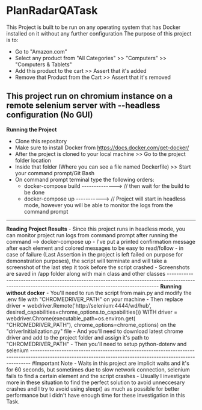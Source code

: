 # PlanRadarQATask
This Project is built to be run on any operating system that has Docker installed on it without any further configuration
The purpose of this project is to:
  - Go to "Amazon.com"
  - Select any product from "All Categories" >> "Computers" >> "Computers & Tablets"
  - Add this product to the cart >> Assert that it's added
  - Remove that Product from the Cart >> Assert that it's removed
  
 This project run on chromium instance on a remote selenium server with --headless configuration (No GUI)
 ---------------------------------------------------------------------------------------------------------------------------------------------------------
 **Running the Project**
  - Clone this repository 
  - Make sure to install Docker from https://docs.docker.com/get-docker/
  - After the project is cloned to your local machine >> Go to the project folder location
  - Inside that folder (Where you can see a file named Dockerfile) >> Start your command prompt/Git Bash
  - On command prompt terminal type the following orders:
      - docker-compose build  --------------> // then wait for the build to be done
      - docker-compose up  -----------> // Project will start in headless mode, however you will be able to monitor the logs from the command prompt
  ---------------------------------------------------------------------------------------------------------------------------------------------------------
  **Reading Project Results**
    - Since this project runs in headless mode, you can monitor project run logs from command prompt after running the command --> docker-compose up
    - I've put a printed confirmation message after each element and colored messages to be easy to read/follow
    - in case of failure (Last Assertion in the project is left failed on purpose for demonstration purposes), the script will terminate and will take a screenshot of the last 
      step it took before the script crashed
    - Screenshots are saved in /app folder along with main class and other classes
    --------------------------------------------------------------------------------------------------------------------------------------------------------
    **Running without docker**
      - You'll need to run the script from main.py and modify the .env file with "CHROMEDRIVER_PATH" on your machine
      - Then replace driver = webdriver.Remote('http://selenium:4444/wd/hub', desired_capabilities=chrome_options.to_capabilities()) WITH driver = webdriver.Chrome(executable_path=os.environ.get(
    "CHROMEDRIVER_PATH"), chrome_options=chrome_options) on the "driverInitialization.py" file
      - And you'll need to download latest chrome driver and add to the project folder and assign it's path to "CHROMEDRIVER_PATH"
      - Then you'll need to setup python-dotenv and selenium
     ------------------------------------------------------------------------------------------------------------------------------------------------------------
     #Important Note
      - Waits in this project are implicit waits and it's for 60 seconds, but sometimes due to slow network connection, selenium fails to find a certain element and the script crashes
      - Usually I investigate more in these situation to find the perfect solution to avoid unneccesary crashes and I try to avoid using sleep() as much as possible for better performance
      but i didn't have enough time for these investigation in this Task.
